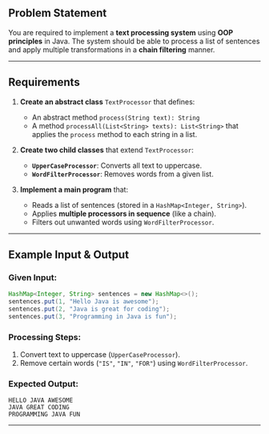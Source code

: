 ## **Problem Statement**
You are required to implement a **text processing system** using **OOP principles** in Java. The system should be able to process a list of sentences and apply multiple transformations in a **chain filtering** manner.

---

## **Requirements**
1. **Create an abstract class** `TextProcessor` that defines:
    - An abstract method `process(String text): String`
    - A method `processAll(List<String> texts): List<String>` that applies the `process` method to each string in a list.

2. **Create two child classes** that extend `TextProcessor`:
    - **`UpperCaseProcessor`**: Converts all text to uppercase.
    - **`WordFilterProcessor`**: Removes words from a given list.

3. **Implement a main program** that:
    - Reads a list of sentences (stored in a `HashMap<Integer, String>`).
    - Applies **multiple processors in sequence** (like a chain).
    - Filters out unwanted words using `WordFilterProcessor`.

---

## **Example Input & Output**
### **Given Input:**
```java
HashMap<Integer, String> sentences = new HashMap<>();
sentences.put(1, "Hello Java is awesome");
sentences.put(2, "Java is great for coding");
sentences.put(3, "Programming in Java is fun");
```

### **Processing Steps:**
1. Convert text to uppercase (`UpperCaseProcessor`).
2. Remove certain words (`"IS"`, `"IN"`, `"FOR"`) using `WordFilterProcessor`.

### **Expected Output:**
```
HELLO JAVA AWESOME
JAVA GREAT CODING
PROGRAMMING JAVA FUN
```

---